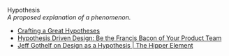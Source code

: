 Hypothesis  
_A proposed explanation of a phenomenon._

*   [Crafting a Great Hypotheses](https://www.userzoom.com/blog/crafting-great-hypotheses/)  
*   [Hypothesis Driven Design: Be the Francis Bacon of Your Product Team](https://medium.com/whistle-product-engineering-blog/hypothesis-driven-design-be-the-francis-bacon-of-your-product-team-1aef48b8daea)  
*   [Jeff Gothelf on Design as a Hypothesis | The Hipper Element](http://thehipperelement.com/post/60361702934/jeff-gothelf-on-design-as-a-hypothesis)  
